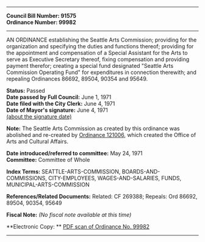 * * * * *  
  
**Council Bill Number: [](#h0)[](#h2)91575**   
**Ordinance Number: 99982**  
  
* * * * *  
  
AN ORDINANCE establishing the Seattle Arts Commission; providing for the organization and specifying the duties and functions thereof; providing for the appointment and compensation of a Special Assistant for the Arts to serve as Executive Secretary thereof, fixing compensation and providing payment therefor; creating a special fund designated "Seattle Arts Commission Operating Fund" for expenditures in connection therewith; and repealing Ordinances 86692, 89504, 90354 and 95649.  
  
**Status:** Passed   
**Date passed by Full Council:** June 1, 1971   
**Date filed with the City Clerk:** June 4, 1971   
**Date of Mayor's signature:** June 4, 1971   
[(about the signature date)](/~public/approvaldate.htm)   
  
**Note:** The Seattle Arts Commission as created by this ordinance was abolished and re-created by [Ordinance 121006](http://clerk.seattle.gov/~scripts/nph-brs.exe?s1=&s3=&s4=121006&s2=&s5=&Sect4=AND&l=20&Sect2=THESON&Sect3=PLURON&Sect5=CBORY&Sect6=HITOFF&d=ORDF&p=1&u=/~public/cbory.htm&r=0&f=S), which created the Office of Arts and Cultural Affairs.  
  
  
**Date introduced/referred to committee:** May 24, 1971   
**Committee:** Committee of Whole   
  
**Index Terms:** SEATTLE-ARTS-COMMISSION, BOARDS-AND-COMMISSIONS, CITY-EMPLOYEES, WAGES-AND-SALARIES, FUNDS, MUNICIPAL-ARTS-COMMISSION  
  
**References/Related Documents:** Related: CF 269388; Repeals: Ord 86692, 89504, 90354, 95649  
  
**Fiscal Note:** *(No fiscal note available at this time)*  
  
**Electronic Copy: ** [PDF scan of Ordinance No. 99982](/~archives/Ordinances/Ord_99982.pdf)  
  
* * * * *  
